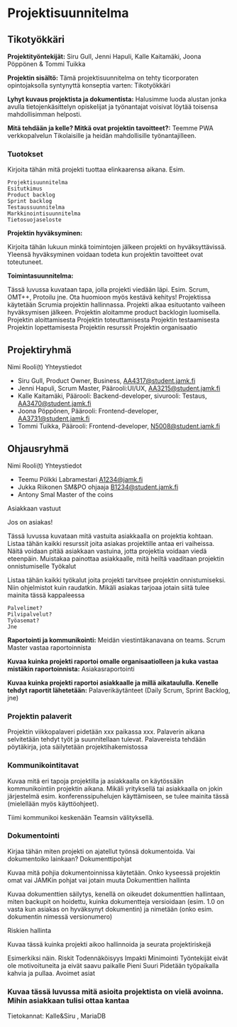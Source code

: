# Projektisuunnitelma



## Tikotyökkäri

**Projektityöntekijät:** Siru Gull, Jenni Hapuli, Kalle Kaitamäki, Joona Pöppönen & Tommi Tuikka

**Projektin sisältö:**
Tämä projektisuunnitelma on tehty ticorporaten opintojaksolla syntynyttä konseptia varten: Tikotyökkäri

**Lyhyt kuvaus projektista ja dokumentista:**
Halusimme luoda alustan jonka avulla tietojenkäsittelyn opiskelijat ja työnantajat voisivat löytää toisensa mahdollisimman helposti.

**Mitä tehdään ja kelle? Mitkä ovat projektin tavoitteet?:**
Teemme PWA verkkopalvelun Tikolaisille ja heidän mahdollisille työnantajilleen. 

### Tuotokset

Kirjoita tähän mitä projekti tuottaa elinkaarensa aikana. Esim.

    Projektisuunnitelma
    Esitutkimus
    Product backlog
    Sprint backlog
    Testaussuunnitelma
    Markkinointisuunnitelma
    Tietosuojaseloste

**Projektin hyväksyminen:**

Kirjoita tähän lukuun minkä toimintojen jälkeen projekti on hyväksyttävissä. Yleensä hyväksyminen voidaan todeta kun projektin tavoitteet ovat toteutuneet.

**Toimintasuunnitelma:**

Tässä luvussa kuvataan tapa, jolla projekti viedään läpi. Esim. Scrum, OMT++, Protoilu jne. Ota huomioon myös kestävä kehitys!
Projektissa käytetään Scrumia projektin hallinnassa.  Projekti alkaa esituotanto vaiheen hyväksymisen jälkeen. Projektin aloitamme product backlogin luomisella. 
Projektin aloittamisesta
Projektin toteuttamisesta
Projektin testaamisesta
Projektin lopettamisesta
Projektin resurssit
Projektin organisaatio

## Projektiryhmä
Nimi 	Rooli(t) 	Yhteystiedot
* Siru Gull, 	Product Owner, Business, 	AA4317@student.jamk.fi
* Jenni Hapuli, Scrum Master, Päärooli:UI/UX, AA3215@student.jamk.fi
* Kalle Kaitamäki, Päärooli: Backend-developer, sivurooli: Testaus, AA3470@student.jamk.fi
* Joona Pöppönen,  Päärooli: Frontend-developer, AA3731@student.jamk.fi
* Tommi Tuikka, Päärooli: Frontend-developer, N5008@student.jamk.fi

## Ohjausryhmä
Nimi 	Rooli(t) 	Yhteystiedot
* Teemu Pölkki 	Labramestari 	A1234@jamk.fi
* Jukka Riikonen 	SM&PO ohjaaja 	 B1234@student.jamk.fi
* Antony Smal Master of the coins



Asiakkaan vastuut

Jos on asiakas!

Tässä luvussa kuvataan mitä vastuita asiakkaalla on projektia kohtaan. Listaa tähän kaikki resurssit joita asiakas projektille antaa eri vaiheissa. Näitä voidaan pitää asiakkaan vastuina, jotta projektia voidaan viedä eteenpäin. Muistakaa painottaa asiakkaalle, mitä heiltä vaaditaan projektin onnistumiselle
Työkalut

Listaa tähän kaikki työkalut joita projekti tarvitsee projektin onnistumiseksi. Niin ohjelmistot kuin raudatkin. Mikäli asiakas tarjoaa jotain siitä tulee mainita tässä kappaleessa

    Palvelimet?
    Pilvipalvelut?
    Työasemat?
    Jne

**Raportointi ja kommunikointi:**
Meidän viestintäkanavana on teams. Scrum Master vastaa raportoinnista

**Kuvaa kuinka projekti raportoi omalle organisaatiolleen ja kuka vastaa mistäkin raportoinnista:**
Asiakasraportointi

**Kuvaa kuinka projekti raportoi asiakkaalle ja millä aikataululla. Kenelle tehdyt raportit lähetetään:**
Palaverikäytänteet (Daily Scrum, Sprint Backlog, jne)

### Projektin palaverit
Projektin viikkopalaveri pidetään xxx paikassa xxx. 
Palaverin aikana selvitetään tehdyt työt ja suunnitellaan tulevat. Palavereista tehdään pöytäkirja, jota säilytetään projektihakemistossa

### Kommunikointitavat

Kuvaa mitä eri tapoja projektilla ja asiakkaalla on käytössään kommunikointiin projektin aikana. Mikäli yrityksellä tai asiakkaalla on jokin järjestelmä esim. konferenssipuhelujen käyttämiseen, se tulee mainita tässä (mielellään myös käyttöohjeet).

Tiimi kommunikoi keskenään Teamsin välityksellä.

### Dokumentointi

Kirjaa tähän miten projekti on ajatellut työnsä dokumentoida. Vai dokumentoiko lainkaan?
Dokumenttipohjat

Kuvaa mitä pohjia dokumentoinnissa käytetään. Onko kyseessä projektin omat vai JAMKin pohjat vai jotain muuta
Dokumenttien hallinta

Kuvaa dokumenttien säilytys, kenellä on oikeudet dokumenttien hallintaan, miten backupit on hoidettu, kuinka dokumentteja versioidaan (esim. 1.0 on vasta kun asiakas on hyväksynyt dokumentin) ja nimetään (onko esim. dokumentin nimessä versionumero)

Riskien hallinta

Kuvaa tässä kuinka projekti aikoo hallinnoida ja seurata projektiriskejä

Esimerkiksi näin.
Riskit 	Todennäköisyys 	 Impakti 	Minimointi
Työntekijät eivät ole motivoituneita ja eivät saavu paikalle 	Pieni 	 Suuri 	Pidetään työpaikalla kahvia ja pullaa.
Avoimet asiat

### Kuvaa tässä luvussa mitä asioita projektista on vielä avoinna. Mihin asiakkaan tulisi ottaa kantaa

Tietokannat: Kalle&Siru , MariaDB

